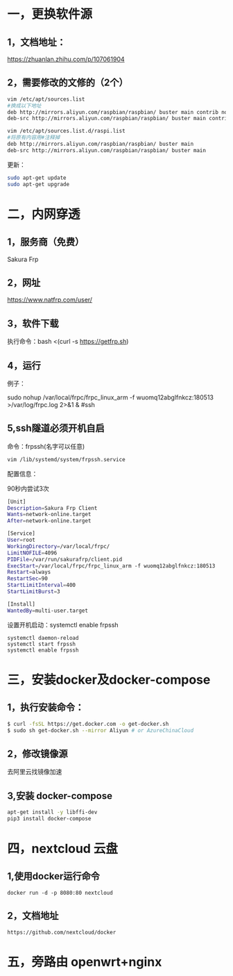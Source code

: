 # 一，更换软件源

## 1，文档地址：

https://zhuanlan.zhihu.com/p/107061904

## 2，需要修改的文修的（2个）

```sh
vim /etc/apt/sources.list
#换成以下地址
deb http://mirrors.aliyun.com/raspbian/raspbian/ buster main contrib non-free rpi 
deb-src http://mirrors.aliyun.com/raspbian/raspbian/ buster main contrib non-free rpi
```

```sh
vim /etc/apt/sources.list.d/raspi.list
#将原有内容用#注释掉
deb http://mirrors.aliyun.com/raspbian/raspbian/ buster main
deb-src http://mirrors.aliyun.com/raspbian/raspbian/ buster main
```

更新：

```sh
sudo apt-get update 
sudo apt-get upgrade
```



# 二，内网穿透

## 1，服务商（免费）

 Sakura Frp

## 2，网址

https://www.natfrp.com/user/

## 3，软件下载

执行命令：bash <(curl -s https://getfrp.sh)

## 4，运行

例子：

sudo nohup /var/local/frpc/frpc_linux_arm -f wuomq12abglfnkcz:180513  >/var/log/frpc.log 2>&1 & #ssh

## 5,ssh隧道必须开机自启

命令：frpssh(名字可以任意)

```sh
vim /lib/systemd/system/frpssh.service 
```

配置信息：

90秒内尝试3次

```sh
[Unit]
Description=Sakura Frp Client
Wants=network-online.target
After=network-online.target

[Service]
User=root
WorkingDirectory=/var/local/frpc/
LimitNOFILE=4096
PIDFile=/var/run/sakurafrp/client.pid
ExecStart=/var/local/frpc/frpc_linux_arm -f wuomq12abglfnkcz:180513
Restart=always
RestartSec=90
StartLimitInterval=400
StartLimitBurst=3

[Install]
WantedBy=multi-user.target
```

设置开机启动：systemctl enable frpssh

```
systemctl daemon-reload
systemctl start frpssh
systemctl enable frpssh
```



# 三，安装docker及docker-compose

## 1，执行安装命令：

```sh
$ curl -fsSL https://get.docker.com -o get-docker.sh
$ sudo sh get-docker.sh --mirror Aliyun # or AzureChinaCloud
```

## 2，修改镜像源

去阿里云找镜像加速

## 3,安装 docker-compose

```sh
apt-get install -y libffi-dev
pip3 install docker-compose
```



# 四，nextcloud 云盘

## 1,使用docker运行命令

```shell
docker run -d -p 8080:80 nextcloud
```

## 2，文档地址
```
https://github.com/nextcloud/docker
```



# 五，旁路由 openwrt+nginx

